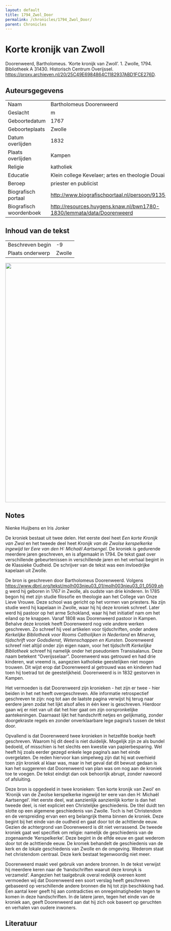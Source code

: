 ```yaml
---
layout: default
title: 1794_Zwol_Door
permalink: /chronicles/1794_Zwol_Door/
parent: Chronicles
--- 
```



# Korte kronijk van Zwoll 

Doorenweerd, Bartholomeus. ‘Korte kronijk van Zwoll’. 1. Zwolle, 1794. Bibliotheek A 31430. Historisch Centrum Overijssel. https://proxy.archieven.nl/20/25C49E6984864C1182937ABD1FCE276D. 

## Auteursgegevens 

| | | 
| --------------- | --------------- | 
| Naam | Bartholomeus Doorenweerd | 
| Geslacht | m | 
| Geboortedatum | 1767 | 
| Geboorteplaats | Zwolle | 
| Datum overlijden | 1832 | 
| Plaats overlijden | Kampen | 
| Religie | katholiek | 
| Educatie | Klein college Kevelaer; artes en theologie Douai | 
| Beroep | priester en publicist | 
| Biografisch portaal | http://www.biografischportaal.nl/persoon/91358253 | 
| Biografisch woordenboek | http://resources.huygens.knaw.nl/bwn1780-1830/lemmata/data/Doorenweerd | 

## Inhoud van de tekst 

| | | 
| --------------- | --------------- | 
| Beschreven begin | -9 | 
| Plaats onderwerp | Zwolle | 

[<img src="..\..\barplots_chronicles\1794_Zwol_Door.jpg" width="750"/>](..\..\barplots_chronicles\1794_Zwol_Door.jpg) 

## Notes 

Nienke Huijbens en Iris Jonker

De kroniek bestaat uit twee delen. Het eerste deel heet _Een korte Kronijk van
Zwol_ en het tweede deel heet _Kronijk van de Zwolse kerspelkerke ingewijd ter
Eere van den H: Michaël Aartsengel._ De kroniek is gedurende meerdere jaren
geschreven, en is afgemaakt in 1794. De tekst gaat over verschillende
gebeurtenissen in verschillende jaren en het verhaal begint in de Klassieke
Oudheid. De schrijver van de tekst was een invloedrijke kapelaan uit Zwolle.

De bron is geschreven door Bartholomeus Doorenweerd. Volgens
<https://www.dbnl.org/tekst/molh003nieu03_01/molh003nieu03_01_0509.php> werd
hij geboren in 1767 in Zwolle, als oudste van drie kinderen. In 1785 begon hij
met zijn studie filosofie en theologie aan het College van Onze Lieve Vrouwe.
Deze school was gericht op het vormen van priesters. Na zijn studie werd hij
kapelaan in Zwolle, waar hij hij deze kroniek schreef. Later werd hij pastoor
op het arme Schokland, waar hij het initiatief nam om het eiland op te
knappen. Vanaf 1808 was Doorenweerd pastoor in Kampen. Behalve deze kroniek
heeft Doorenweerd nog vele andere werken geschreven. Zo schreef hij veel
artikelen voor tijdschriften, onder andere _Kerkelijke Bibliotheek voor Rooms
Catholijken in Nederland_ en _Minerva, tijdschrift voor Godsdienst,
Wetenschappen en Kunsten._ Doorenweerd schreef niet altijd onder zijn eigen
naam, voor het tijdschrift _Kerkelijke Bibliotheek_ schreef hij namelijk onder
het pseudoniem Transisalanus. Deze naam betekent “Overijsselaar”. Doorenweerd
was getrouwd en had drie kinderen, wat vreemd is, aangezien katholieke
geestelijken niet mogen trouwen. Dit wijst erop dat Doorenweerd al getrouwd
was en kinderen had toen hij toetrad tot de geestelijkheid. Doorenweerd is in
1832 gestorven in Kampen.

Het vermoeden is dat Doorenweerd zijn kronieken - het zijn er twee - hier
beiden in het net heeft overgeschreven. Alle informatie retrospectief
geschreven te zijn: nog tot aan de laatste pagina verwijst hij terug naar
eerdere jaren zodat het lijkt alsof alles in één keer is geschreven. Hierdoor
gaan wij er niet van uit dat het hier gaat om zijn oorspronkelijke
aantekeningen. Daarnaast lijkt het handschrift netjes en gelijkmatig, zonder
doorgekraste regels en zonder onverklaarbare lege pagina’s tussen de tekst
door.

Opvallend is dat Doorenweerd twee kronieken in hetzelfde boekje heeft
geschreven. Waarom hij dit deed is niet duidelijk. Mogelijk zijn ze als bundel
bedoeld, of misschien is het slechts een kwestie van papierbesparing. Wel
heeft hij zoals eerder gezegd enkele lege pagina’s aan het einde overgelaten.
De reden hiervoor kan simpelweg zijn dat hij wat overhield toen zijn kroniek
al klaar was, maar in het geval dat dit bewust gedaan is kan het suggereren
dat Doorenweerd van plan was om nog aan de kroniek toe te voegen. De tekst
eindigt dan ook behoorlijk abrupt, zonder nawoord of afsluiting.  

Deze bron is opgedeeld in twee kronieken: ‘Een korte kronijk van Zwol’ en
‘Kronijk van de Zwolse kerspelkerke ingewijd ter eere van den H: Michaël
Aartsengel’. Het eerste deel, wat aanzienlijk aanzienlijk korter is dan het
tweede deel, is niet expliciet een Christelijke geschiedenis. De titel duidt
ten slotte op een algemene geschiedenis van Zwolle. Toch is het Christendom en
de verspreiding ervan een erg belangrijk thema binnen de kroniek. Deze begint
bij het einde van de oudheid en gaat door tot de achttiende eeuw.  Gezien de
achtergrond van Doorenweerd is dit niet verrassend. De tweede kroniek gaat wel
specifiek om religie: namelijk de geschiedenis van de zogenaamde
‘Kerspelkerke’. Deze begint in de elfde eeuw en gaat wederom door tot de
achttiende eeuw. De kroniek behandelt de geschiedenis van de kerk en de lokale
geschiedenis van Zwolle en de omgeving. Wederom staat het christendom
centraal. Deze kerk bestaat tegenwoordig niet meer.

Doorenweerd maakt veel gebruik van andere bronnen. In de tekst verwijst hij
meerdere keren naar de ‘handschriften waaruit deze kronyk is verzameld’.
Aangezien het taalgebruik overal redelijk overeen komt vermoeden wij dat
Doorenweerd een soort verslag heeft geschreven gebaseerd op verschillende
andere bronnen die hij tot zijn beschikking had. Een aantal keer geeft hij aan
contradicties en onregelmatigheden tegen te komen in deze handschriften. In de
latere jaren, tegen het einde van de kroniek aan, geeft Doorenweerd aan dat
hij zich ook baseert op geruchten en verhalen van oudere inwoners.





## Literatuur 

